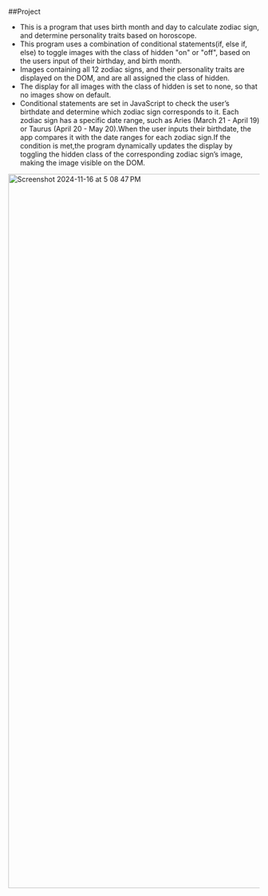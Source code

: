 ##Project
<ul>
<li>This is a program that uses birth month and day to calculate zodiac sign, and determine personality traits based on horoscope.</li>
<li>This program uses a combination of conditional statements(if, else if, else) to toggle images with the class of hidden "on" or "off", based on the users input of their birthday, and birth month. </li>
<li>Images containing all 12 zodiac signs, and their personality traits are displayed on the DOM, and are all assigned the class of hidden.</li>
<li>The display for all images with the class of hidden is set to none, so that no images show on default. </li>
<li>Conditional statements are set in JavaScript to check the user’s birthdate and determine which zodiac sign corresponds to it. Each zodiac sign has a specific date range, such as Aries (March 21 - April 19) or Taurus (April 20 - May 20).When the user inputs their birthdate, the app compares it with the date ranges for each zodiac sign.If the condition is met,the program dynamically updates the display by toggling the hidden class of the corresponding zodiac sign’s image, making the image visible on the DOM.</li>
</ul>
<img width="1431" alt="Screenshot 2024-11-16 at 5 08 47 PM" src="https://github.com/user-attachments/assets/849c6dd2-2eff-46f5-9926-d8dc7973cc23">
